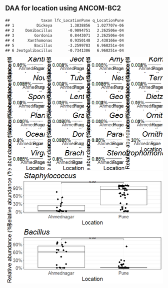 ## DAA for location using ANCOM-BC2

    ##              taxon lfc_LocationPune q_LocationPune
    ## 1          Dickeya        1.3838856   1.027707e-06
    ## 2     Domibacillus       -0.9094751   2.262506e-04
    ## 3         Gordonia        0.8443071   2.262506e-04
    ## 4      Xanthomonas        0.9350148   2.438166e-04
    ## 5         Bacillus       -3.2599783   6.960251e-04
    ## 6 Jeotgalibacillus       -0.7341306   6.960251e-04

![](DAA_location_files/figure-markdown_strict/daa-1.png)![](DAA_location_files/figure-markdown_strict/daa-2.png)
